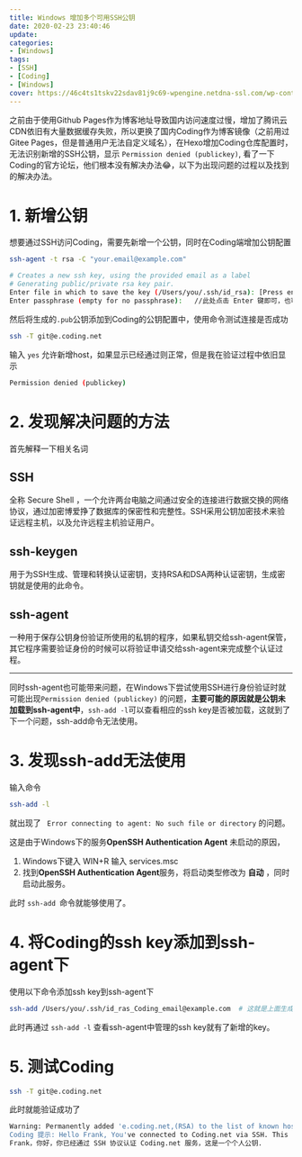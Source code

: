 ```yaml
---
title: Windows 增加多个可用SSH公钥
date: 2020-02-23 23:40:46
update:
categories:
- [Windows]
tags:
- [SSH]
- [Coding]
- [Windows]
cover: https://46c4ts1tskv22sdav81j9c69-wpengine.netdna-ssl.com/wp-content/uploads/prod/2020/08/windows-logo-social.png
---
```


之前由于使用Github Pages作为博客地址导致国内访问速度过慢，增加了腾讯云CDN依旧有大量数据缓存失败，所以更换了国内Coding作为博客镜像（之前用过Gitee Pages，但是普通用户无法自定义域名），在Hexo增加Coding仓库配置时，无法识别新增的SSH公钥，显示 `Permission denied (publickey)`, 看了一下Coding的官方论坛，他们根本没有解决办法😂，以下为出现问题的过程以及找到的解决办法。

# 1. 新增公钥

想要通过SSH访问Coding，需要先新增一个公钥，同时在Coding端增加公钥配置

```bash
ssh-agent -t rsa -C "your.email@example.com"

# Creates a new ssh key, using the provided email as a label
# Generating public/private rsa key pair.
Enter file in which to save the key (/Users/you/.ssh/id_rsa): [Press enter]  // 推荐使用默认地址，如果以前的有用，就改为新的名字例如 id_ras_Coding_email@example.com 这个文件路径后面会用到
Enter passphrase (empty for no passphrase):   //此处点击 Enter 键即可，也可以填写密码，填写密码后每次使用 SSH 方式推送代码时都会要求输入密码，由于这个 Key 也不是用于军事目的，所以也无需设置密码。
```

然后将生成的`.pub`公钥添加到Coding的公钥配置中，使用命令测试连接是否成功

```bash
ssh -T git@e.coding.net
```

输入 `yes` 允许新增host，如果显示已经通过则正常，但是我在验证过程中依旧显示

```bash
Permission denied (publickey)
```

# 2. 发现解决问题的方法

首先解释一下相关名词

## SSH

全称 Secure Shell ，一个允许两台电脑之间通过安全的连接进行数据交换的网络协议，通过加密博爱挣了数据库的保密性和完整性。SSH采用公钥加密技术来验证远程主机，以及允许远程主机验证用户。

## ssh-keygen

用于为SSH生成、管理和转换认证密钥，支持RSA和DSA两种认证密钥，生成密钥就是使用的此命令。

## ssh-agent

一种用于保存公钥身份验证所使用的私钥的程序，如果私钥交给ssh-agent保管，其它程序需要验证身份的时候可以将验证申请交给ssh-agent来完成整个认证过程。

---

同时ssh-agent也可能带来问题，在Windows下尝试使用SSH进行身份验证时就可能出现`Permission denied (publickey)` 的问题，**主要可能的原因就是公钥未加载到ssh-agent中**，`ssh-add -l`可以查看相应的ssh key是否被加载，这就到了下一个问题，ssh-add命令无法使用。

# 3. 发现ssh-add无法使用

输入命令

```sh
ssh-add -l
```

就出现了 ` Error connecting to agent: No such file or directory` 的问题。

这是由于Windows下的服务**OpenSSH Authentication Agent** 未启动的原因，

1. Windows下键入 WIN+R 输入 services.msc
2. 找到**OpenSSH Authentication Agent**服务，将启动类型修改为 **自动** ，同时启动此服务。

此时 `ssh-add `命令就能够使用了。

# 4. 将Coding的ssh key添加到ssh-agent下

使用以下命令添加ssh key到ssh-agent下

```bash
ssh-add /Users/you/.ssh/id_ras_Coding_email@example.com  # 这就是上面生成ssh key时写的地址
```

此时再通过 `ssh-add -l` 查看ssh-agent中管理的ssh key就有了新增的key。

# 5. 测试Coding

```bash
ssh -T git@e.coding.net
```

此时就能验证成功了

```bash
Warning: Permanently added 'e.coding.net,(RSA) to the list of known hosts.
Coding 提示: Hello Frank, You've connected to Coding.net via SSH. This is a personal key.
Frank，你好，你已经通过 SSH 协议认证 Coding.net 服务，这是一个个人公钥.
```
